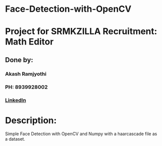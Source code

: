 # Face-Detection-with-OpenCV

# Project for SRMKZILLA Recruitment: Math Editor
## Done by:
### Akash Ramjyothi
### PH: 8939928002
### [LinkedIn](https://www.linkedin.com/in/akash-ramjyothi/)

# Description:
Simple Face Detection with OpenCV and Numpy with a haarcascade file as a dataset.
